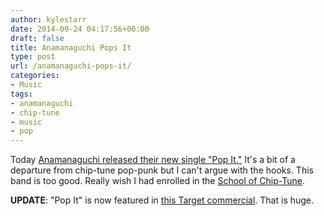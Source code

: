 ```yaml
---
author: kylestarr
date: 2014-09-24 04:17:56+00:00
draft: false
title: Anamanaguchi Pops It
type: post
url: /anamanaguchi-pops-it/
categories:
- Music
tags:
- anamanaguchi
- chip-tune
- music
- pop
---
```


Today [Anamanaguchi released their new single "Pop It."](https://itunes.apple.com/us/album/pop-it-ep/id919777258) It's a bit of a departure from chip-tune pop-punk but I can't argue with the hooks. This band is too good. Really wish I had enrolled in the [School of Chip-Tune](https://www.kickstarter.com/projects/dreamhax/anamanaguchi-make-endless-fantasy-more-than-album).

**UPDATE**: "Pop It" is now featured in [this Target commercial](http://youtube.com/watch?v=v1AYDW4swqQ). That is huge.
